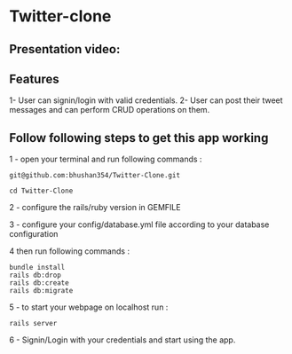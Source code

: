 # Twitter-clone

## Presentation video: 


## Features

1- User can signin/login with valid credentials.
2- User can post their tweet messages and can perform CRUD operations on them.


##  Follow following steps to get this app working

1 - open your terminal and run following commands : 
```
git@github.com:bhushan354/Twitter-Clone.git

cd Twitter-Clone
```

2 - configure the rails/ruby version in GEMFILE 

3 - configure your config/database.yml file according to your database configuration

4 then run following commands : 
```
bundle install
rails db:drop
rails db:create
rails db:migrate
```

5 - to start your webpage on localhost run :
```
rails server
```

6 - Signin/Login with your credentials and start using the app.